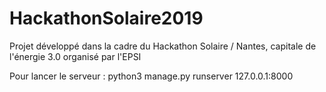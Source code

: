 # HackathonSolaire2019

Projet développé dans la cadre du Hackathon Solaire / Nantes, capitale de l'énergie 3.0 organisé par l'EPSI

Pour lancer le serveur : python3 manage.py runserver 127.0.0.1:8000
